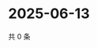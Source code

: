 # 2025-06-13

共 0 条

<!-- BEGIN ZHIHUQUESTIONS -->
<!-- 最后更新时间 Fri Jun 13 2025 19:10:21 GMT+0800 (China Standard Time) -->

<!-- END ZHIHUQUESTIONS -->
